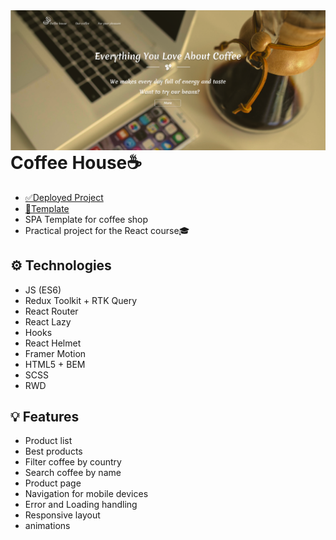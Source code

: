 <img align="left" src="page-screenshot.png" atl="preview"/>

# Coffee House☕

- [✅Deployed Project](https://coffee-house-bagtirr.vercel.app)
- [📐Template](https://www.figma.com/file/Iu4Lul87WvzdM5CXFwE4qtZ6/Coffee-shop?node-id=0%3A1&t=CoIgYEL8RhxuoPSe-1)
- SPA Template for coffee shop </br>
- Practical project for the React course🎓

## ⚙ Technologies
- JS (ES6)
- Redux Toolkit + RTK Query
- React Router
- React Lazy
- Hooks
- React Helmet
- Framer Motion
- HTML5 + BEM
- SCSS
- RWD

## 💡 Features
- Product list
- Best products
- Filter coffee by country
- Search coffee by name
- Product page
- Navigation for mobile devices
- Error and Loading handling
- Responsive layout
- animations
